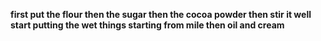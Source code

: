 <b>first put the flour then the sugar then the cocoa powder then stir it well</b>
<b>start putting the wet things starting from mile then oil and cream</b>